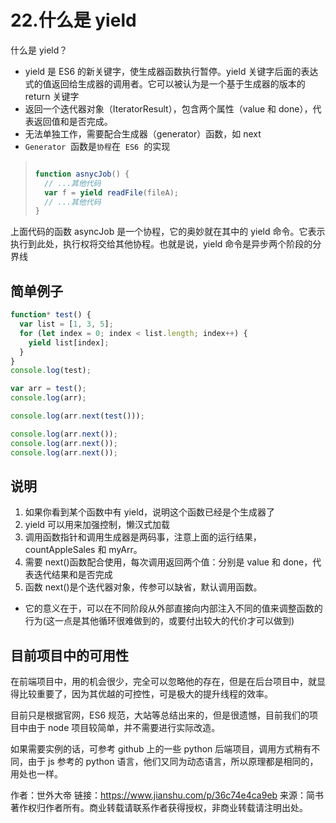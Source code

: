 # 22.什么是 yield

什么是 yield？

- yield 是 ES6 的新关键字，使生成器函数执行暂停。yield 关键字后面的表达式的值返回给生成器的调用者。它可以被认为是一个基于生成器的版本的 return 关键字
- 返回一个迭代器对象（IteratorResult），包含两个属性（value 和 done），代表返回值和是否完成。
- 无法单独工作，需要配合生成器（generator）函数，如 next
- `Generator`  函数是`协程`在  `ES6`  的实现

> ```javascript
>
> function asnycJob() {
>   // ...其他代码
>   var f = yield readFile(fileA);
>   // ...其他代码
> }
> ```

上面代码的函数 asyncJob 是一个协程，它的奥妙就在其中的 yield 命令。它表示执行到此处，执行权将交给其他协程。也就是说，yield 命令是异步两个阶段的分界线

## 简单例子

```js
function* test() {
  var list = [1, 3, 5];
  for (let index = 0; index < list.length; index++) {
    yield list[index];
  }
}
console.log(test);

var arr = test();
console.log(arr);

console.log(arr.next(test()));

console.log(arr.next());
console.log(arr.next());
console.log(arr.next());
```

## 说明

1. 如果你看到某个函数中有 yield，说明这个函数已经是个生成器了
2. yield 可以用来加强控制，懒汉式加载
3. 调用函数指针和调用生成器是两码事，注意上面的运行结果，countAppleSales 和 myArr。
4. 需要 next()函数配合使用，每次调用返回两个值：分别是 value 和 done，代表迭代结果和是否完成
5. 函数 next()是个迭代器对象，传参可以缺省，默认调用函数。

- 它的意义在于，可以在不同阶段从外部直接向内部注入不同的值来调整函数的行为(这一点是其他循环很难做到的，或要付出较大的代价才可以做到)

## 目前项目中的可用性

在前端项目中，用的机会很少，完全可以忽略他的存在，但是在后台项目中，就显得比较重要了，因为其优越的可控性，可是极大的提升线程的效率。

目前只是根据官网，ES6 规范，大站等总结出来的，但是很遗憾，目前我们的项目中由于 node 项目较简单，并不需要进行实际改造。

如果需要实例的话，可参考 github 上的一些 python 后端项目，调用方式稍有不同，由于 js 参考的 python 语言，他们又同为动态语言，所以原理都是相同的，用处也一样。

作者：世外大帝
链接：https://www.jianshu.com/p/36c74e4ca9eb
来源：简书
著作权归作者所有。商业转载请联系作者获得授权，非商业转载请注明出处。
